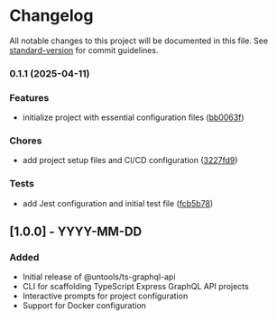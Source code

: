 # Changelog

All notable changes to this project will be documented in this file. See [standard-version](https://github.com/conventional-changelog/standard-version) for commit guidelines.

### 0.1.1 (2025-04-11)


### Features

* initialize project with essential configuration files ([bb0063f](https://github.com/miracleonyenma/untools-ts-graphql-api/commit/bb0063fa6c17bc11ea02912ec3552b487d476b7a))


### Chores

* add project setup files and CI/CD configuration ([3227fd9](https://github.com/miracleonyenma/untools-ts-graphql-api/commit/3227fd9449a7b74258ed94e44e8f563ef75fe41b))


### Tests

* add Jest configuration and initial test file ([fcb5b78](https://github.com/miracleonyenma/untools-ts-graphql-api/commit/fcb5b7835884f1f21d8497d386a28769994109d0))

## [1.0.0] - YYYY-MM-DD

### Added

- Initial release of @untools/ts-graphql-api
- CLI for scaffolding TypeScript Express GraphQL API projects
- Interactive prompts for project configuration
- Support for Docker configuration
